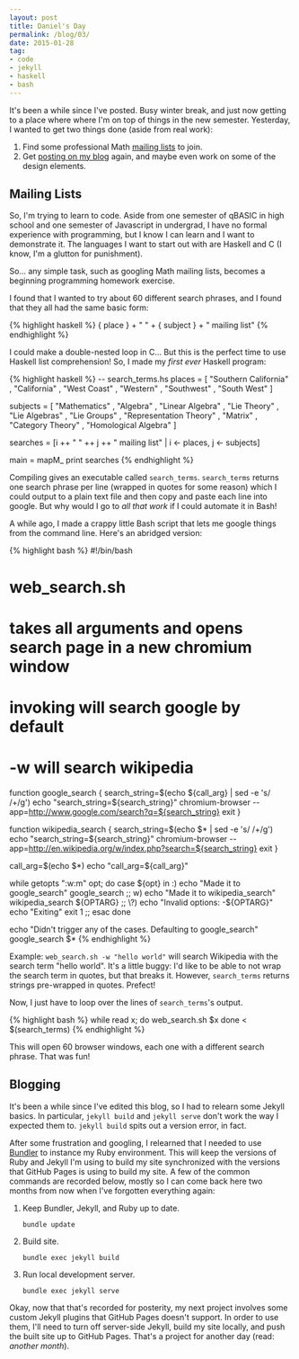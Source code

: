```yaml
---
layout: post
title: Daniel's Day
permalink: /blog/03/
date: 2015-01-28
tag:
- code
- jekyll
- haskell
- bash
---
```


It's been a while since I've posted. Busy winter break, and just now
getting to a place where where I'm on top of things in the new semester.
Yesterday, I wanted to get two things done (aside from real work):

1. Find some professional Math [mailing lists](#mailing-list)
   to join.
2. Get [posting on my blog](#blogging) again, and maybe
   even work on some of the design elements.

<!--break-->

<h2 id="mailing-list">Mailing Lists</h2>

So, I'm trying to learn to code. Aside from one semester of qBASIC in
high school and one semester of Javascript in undergrad, I have no
formal experience with programming, but I know I can learn and I want to
demonstrate it. The languages I want to start out with are Haskell and C
(I know, I'm a glutton for punishment).

So... any simple task, such as googling Math mailing lists, becomes a
beginning programming homework exercise.

I found that I wanted to try about 60 different search phrases, and I
found that they all had the same basic form:

{% highlight haskell %}
{ place } + " " + { subject } + " mailing list"
{% endhighlight %}

I could make a double-nested loop in C... But this is the perfect time
to use Haskell list comprehension! So, I made my *first ever* Haskell
program:

{% highlight haskell %}
-- search_terms.hs
places = [ "Southern California"
         , "California"
         , "West Coast"
         , "Western"
         , "Southwest"
         , "South West"
         ]

subjects = [ "Mathematics"
           , "Algebra"
           , "Linear Algebra"
           , "Lie Theory"
           , "Lie Algebras"
           , "Lie Groups"
           , "Representation Theory"
           , "Matrix"
           , "Category Theory"
           , "Homological Algebra"
           ]

searches = [i ++ " " ++ j ++ " mailing list" | i <- places, j <- subjects]

main = mapM_ print searches
{% endhighlight %}

Compiling gives an executable called <code>search_terms</code>.
<code>search_terms</code> returns one search phrase per line (wrapped
in quotes for some reason) which I could output to a plain text file and
then copy and paste each line into google. But why would I go to *all
that work* if I could automate it in Bash!

A while ago, I made a crappy little Bash script that lets me google
things from the command line. Here's an abridged version:

{% highlight bash %}
#!/bin/bash

# web_search.sh
# takes all arguments and opens search page in a new chromium window

# invoking will search google by default
# -w will search wikipedia

function google_search {
    search_string=$(echo ${call_arg} | sed -e 's/ /+/g')
    echo "search_string=${search_string}"
    chromium-browser --app=http://www.google.com/search?q=${search_string}
    exit
    }

function wikipedia_search {
    search_string=$(echo $* | sed -e 's/ /+/g')
    echo "search_string=${search_string}"
    chromium-browser --app=http://en.wikipedia.org/w/index.php?search=${search_string}
    exit
    }

call_arg=$(echo $*)
echo "call_arg=${call_arg}"

while getopts ":w:m" opt; do
    case ${opt} in
        :)
            echo "Made it to google_search"
            google_search
            ;;
        w)
            echo "Made it to wikipedia_search"
            wikipedia_search ${OPTARG}
            ;;
        \?)
            echo "Invalid options: -${OPTARG}"
            echo "Exiting"
            exit 1
            ;;
        esac
    done

echo "Didn't trigger any of the cases. Defaulting to google_search"
google_search $*
{% endhighlight %}

Example: <code>web_search.sh -w "hello world"</code> will search
Wikipedia with the search term "hello world". It's a little buggy: I'd
like to be able to not wrap the search term in quotes, but that breaks
it. However, <code>search_terms</code> returns strings pre-wrapped in
quotes. Prefect!

Now, I just have to loop over the lines of <code>search_terms</code>'s
output.

{% highlight bash %}
while read x; do
	web_search.sh $x
done < $(search_terms)
{% endhighlight %}

This will open 60 browser windows, each one with a different search
phrase. That was fun!

<h2 id="blogging">Blogging</h2>

It's been a while since I've edited this blog, so I had to relearn some
Jekyll basics. In particular, <code>jekyll build</code> and <code>jekyll
serve</code> don't work the way I expected them to. <code>jekyll build</code>
spits out a version error, in fact.

After some frustration and googling, I relearned that I needed to
use [Bundler](http://bundler.io/) to instance my Ruby environment. This
will keep the versions of Ruby and Jekyll I'm using to build my site
synchronized with the versions that GitHub Pages is using to build my
site. A few of the common commands are recorded below, mostly so I can
come back here two months from now when I've forgotten everything again:

1. Keep Bundler, Jekyll, and Ruby up to date.

	<pre><code>bundle update</code></pre>

2. Build site.

	<pre><code>bundle exec jekyll build</code></pre>

3. Run local development server.

	<pre><code>bundle exec jekyll serve</code></pre>

Okay, now that that's recorded for posterity, my next project involves
some custom Jekyll plugins that GitHub Pages doesn't support. In order
to use them, I'll need to turn off server-side Jekyll, build my site
locally, and push the built site up to GitHub Pages. That's a project
for another day (read: *another month*).

